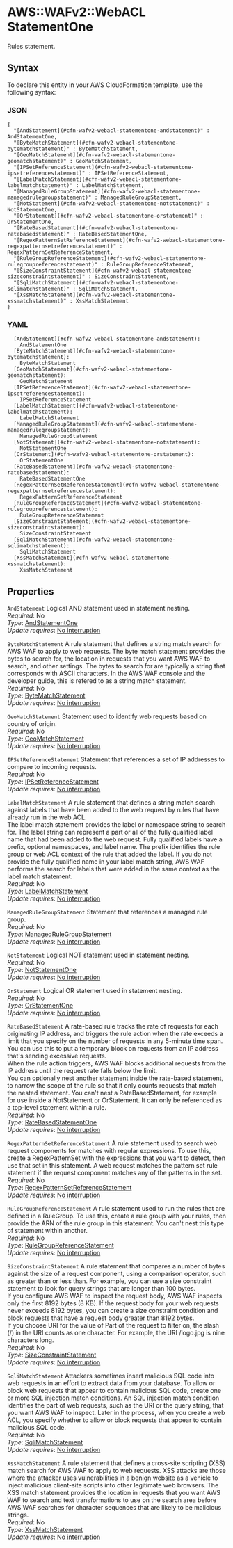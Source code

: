 # AWS::WAFv2::WebACL StatementOne<a name="aws-properties-wafv2-webacl-statementone"></a>

Rules statement\. 

## Syntax<a name="aws-properties-wafv2-webacl-statementone-syntax"></a>

To declare this entity in your AWS CloudFormation template, use the following syntax:

### JSON<a name="aws-properties-wafv2-webacl-statementone-syntax.json"></a>

```
{
  "[AndStatement](#cfn-wafv2-webacl-statementone-andstatement)" : AndStatementOne,
  "[ByteMatchStatement](#cfn-wafv2-webacl-statementone-bytematchstatement)" : ByteMatchStatement,
  "[GeoMatchStatement](#cfn-wafv2-webacl-statementone-geomatchstatement)" : GeoMatchStatement,
  "[IPSetReferenceStatement](#cfn-wafv2-webacl-statementone-ipsetreferencestatement)" : IPSetReferenceStatement,
  "[LabelMatchStatement](#cfn-wafv2-webacl-statementone-labelmatchstatement)" : LabelMatchStatement,
  "[ManagedRuleGroupStatement](#cfn-wafv2-webacl-statementone-managedrulegroupstatement)" : ManagedRuleGroupStatement,
  "[NotStatement](#cfn-wafv2-webacl-statementone-notstatement)" : NotStatementOne,
  "[OrStatement](#cfn-wafv2-webacl-statementone-orstatement)" : OrStatementOne,
  "[RateBasedStatement](#cfn-wafv2-webacl-statementone-ratebasedstatement)" : RateBasedStatementOne,
  "[RegexPatternSetReferenceStatement](#cfn-wafv2-webacl-statementone-regexpatternsetreferencestatement)" : RegexPatternSetReferenceStatement,
  "[RuleGroupReferenceStatement](#cfn-wafv2-webacl-statementone-rulegroupreferencestatement)" : RuleGroupReferenceStatement,
  "[SizeConstraintStatement](#cfn-wafv2-webacl-statementone-sizeconstraintstatement)" : SizeConstraintStatement,
  "[SqliMatchStatement](#cfn-wafv2-webacl-statementone-sqlimatchstatement)" : SqliMatchStatement,
  "[XssMatchStatement](#cfn-wafv2-webacl-statementone-xssmatchstatement)" : XssMatchStatement
}
```

### YAML<a name="aws-properties-wafv2-webacl-statementone-syntax.yaml"></a>

```
  [AndStatement](#cfn-wafv2-webacl-statementone-andstatement): 
    AndStatementOne
  [ByteMatchStatement](#cfn-wafv2-webacl-statementone-bytematchstatement): 
    ByteMatchStatement
  [GeoMatchStatement](#cfn-wafv2-webacl-statementone-geomatchstatement): 
    GeoMatchStatement
  [IPSetReferenceStatement](#cfn-wafv2-webacl-statementone-ipsetreferencestatement): 
    IPSetReferenceStatement
  [LabelMatchStatement](#cfn-wafv2-webacl-statementone-labelmatchstatement): 
    LabelMatchStatement
  [ManagedRuleGroupStatement](#cfn-wafv2-webacl-statementone-managedrulegroupstatement): 
    ManagedRuleGroupStatement
  [NotStatement](#cfn-wafv2-webacl-statementone-notstatement): 
    NotStatementOne
  [OrStatement](#cfn-wafv2-webacl-statementone-orstatement): 
    OrStatementOne
  [RateBasedStatement](#cfn-wafv2-webacl-statementone-ratebasedstatement): 
    RateBasedStatementOne
  [RegexPatternSetReferenceStatement](#cfn-wafv2-webacl-statementone-regexpatternsetreferencestatement): 
    RegexPatternSetReferenceStatement
  [RuleGroupReferenceStatement](#cfn-wafv2-webacl-statementone-rulegroupreferencestatement): 
    RuleGroupReferenceStatement
  [SizeConstraintStatement](#cfn-wafv2-webacl-statementone-sizeconstraintstatement): 
    SizeConstraintStatement
  [SqliMatchStatement](#cfn-wafv2-webacl-statementone-sqlimatchstatement): 
    SqliMatchStatement
  [XssMatchStatement](#cfn-wafv2-webacl-statementone-xssmatchstatement): 
    XssMatchStatement
```

## Properties<a name="aws-properties-wafv2-webacl-statementone-properties"></a>

`AndStatement`  <a name="cfn-wafv2-webacl-statementone-andstatement"></a>
Logical AND statement used in statement nesting\.  
*Required*: No  
*Type*: [AndStatementOne](aws-properties-wafv2-webacl-andstatementone.md)  
*Update requires*: [No interruption](https://docs.aws.amazon.com/AWSCloudFormation/latest/UserGuide/using-cfn-updating-stacks-update-behaviors.html#update-no-interrupt)

`ByteMatchStatement`  <a name="cfn-wafv2-webacl-statementone-bytematchstatement"></a>
A rule statement that defines a string match search for AWS WAF to apply to web requests\. The byte match statement provides the bytes to search for, the location in requests that you want AWS WAF to search, and other settings\. The bytes to search for are typically a string that corresponds with ASCII characters\. In the AWS WAF console and the developer guide, this is refered to as a string match statement\.  
*Required*: No  
*Type*: [ByteMatchStatement](aws-properties-wafv2-webacl-bytematchstatement.md)  
*Update requires*: [No interruption](https://docs.aws.amazon.com/AWSCloudFormation/latest/UserGuide/using-cfn-updating-stacks-update-behaviors.html#update-no-interrupt)

`GeoMatchStatement`  <a name="cfn-wafv2-webacl-statementone-geomatchstatement"></a>
Statement used to identify web requests based on country of origin\.  
*Required*: No  
*Type*: [GeoMatchStatement](aws-properties-wafv2-webacl-geomatchstatement.md)  
*Update requires*: [No interruption](https://docs.aws.amazon.com/AWSCloudFormation/latest/UserGuide/using-cfn-updating-stacks-update-behaviors.html#update-no-interrupt)

`IPSetReferenceStatement`  <a name="cfn-wafv2-webacl-statementone-ipsetreferencestatement"></a>
Statement that references a set of IP addresses to compare to incoming requests\.   
*Required*: No  
*Type*: [IPSetReferenceStatement](aws-properties-wafv2-webacl-ipsetreferencestatement.md)  
*Update requires*: [No interruption](https://docs.aws.amazon.com/AWSCloudFormation/latest/UserGuide/using-cfn-updating-stacks-update-behaviors.html#update-no-interrupt)

`LabelMatchStatement`  <a name="cfn-wafv2-webacl-statementone-labelmatchstatement"></a>
A rule statement that defines a string match search against labels that have been added to the web request by rules that have already run in the web ACL\.   
The label match statement provides the label or namespace string to search for\. The label string can represent a part or all of the fully qualified label name that had been added to the web request\. Fully qualified labels have a prefix, optional namespaces, and label name\. The prefix identifies the rule group or web ACL context of the rule that added the label\. If you do not provide the fully qualified name in your label match string, AWS WAF performs the search for labels that were added in the same context as the label match statement\.   
*Required*: No  
*Type*: [LabelMatchStatement](aws-properties-wafv2-webacl-labelmatchstatement.md)  
*Update requires*: [No interruption](https://docs.aws.amazon.com/AWSCloudFormation/latest/UserGuide/using-cfn-updating-stacks-update-behaviors.html#update-no-interrupt)

`ManagedRuleGroupStatement`  <a name="cfn-wafv2-webacl-statementone-managedrulegroupstatement"></a>
Statement that references a managed rule group\.  
*Required*: No  
*Type*: [ManagedRuleGroupStatement](aws-properties-wafv2-webacl-managedrulegroupstatement.md)  
*Update requires*: [No interruption](https://docs.aws.amazon.com/AWSCloudFormation/latest/UserGuide/using-cfn-updating-stacks-update-behaviors.html#update-no-interrupt)

`NotStatement`  <a name="cfn-wafv2-webacl-statementone-notstatement"></a>
Logical NOT statement used in statement nesting\.  
*Required*: No  
*Type*: [NotStatementOne](aws-properties-wafv2-webacl-notstatementone.md)  
*Update requires*: [No interruption](https://docs.aws.amazon.com/AWSCloudFormation/latest/UserGuide/using-cfn-updating-stacks-update-behaviors.html#update-no-interrupt)

`OrStatement`  <a name="cfn-wafv2-webacl-statementone-orstatement"></a>
Logical OR statement used in statement nesting\.  
*Required*: No  
*Type*: [OrStatementOne](aws-properties-wafv2-webacl-orstatementone.md)  
*Update requires*: [No interruption](https://docs.aws.amazon.com/AWSCloudFormation/latest/UserGuide/using-cfn-updating-stacks-update-behaviors.html#update-no-interrupt)

`RateBasedStatement`  <a name="cfn-wafv2-webacl-statementone-ratebasedstatement"></a>
A rate\-based rule tracks the rate of requests for each originating IP address, and triggers the rule action when the rate exceeds a limit that you specify on the number of requests in any 5\-minute time span\. You can use this to put a temporary block on requests from an IP address that's sending excessive requests\.   
 When the rule action triggers, AWS WAF blocks additional requests from the IP address until the request rate falls below the limit\.   
 You can optionally nest another statement inside the rate\-based statement, to narrow the scope of the rule so that it only counts requests that match the nested statement\. You can't nest a RateBasedStatement, for example for use inside a NotStatement or OrStatement\. It can only be referenced as a top\-level statement within a rule\.  
*Required*: No  
*Type*: [RateBasedStatementOne](aws-properties-wafv2-webacl-ratebasedstatementone.md)  
*Update requires*: [No interruption](https://docs.aws.amazon.com/AWSCloudFormation/latest/UserGuide/using-cfn-updating-stacks-update-behaviors.html#update-no-interrupt)

`RegexPatternSetReferenceStatement`  <a name="cfn-wafv2-webacl-statementone-regexpatternsetreferencestatement"></a>
A rule statement used to search web request components for matches with regular expressions\. To use this, create a RegexPatternSet with the expressions that you want to detect, then use that set in this statement\. A web request matches the pattern set rule statement if the request component matches any of the patterns in the set\.  
*Required*: No  
*Type*: [RegexPatternSetReferenceStatement](aws-properties-wafv2-webacl-regexpatternsetreferencestatement.md)  
*Update requires*: [No interruption](https://docs.aws.amazon.com/AWSCloudFormation/latest/UserGuide/using-cfn-updating-stacks-update-behaviors.html#update-no-interrupt)

`RuleGroupReferenceStatement`  <a name="cfn-wafv2-webacl-statementone-rulegroupreferencestatement"></a>
A rule statement used to run the rules that are defined in a RuleGroup\. To use this, create a rule group with your rules, then provide the ARN of the rule group in this statement\. You can't nest this type of statement within another\.  
*Required*: No  
*Type*: [RuleGroupReferenceStatement](aws-properties-wafv2-webacl-rulegroupreferencestatement.md)  
*Update requires*: [No interruption](https://docs.aws.amazon.com/AWSCloudFormation/latest/UserGuide/using-cfn-updating-stacks-update-behaviors.html#update-no-interrupt)

`SizeConstraintStatement`  <a name="cfn-wafv2-webacl-statementone-sizeconstraintstatement"></a>
A rule statement that compares a number of bytes against the size of a request component, using a comparison operator, such as greater than or less than\. For example, you can use a size constraint statement to look for query strings that are longer than 100 bytes\.  
If you configure AWS WAF to inspect the request body, AWS WAF inspects only the first 8192 bytes \(8 KB\)\. If the request body for your web requests never exceeds 8192 bytes, you can create a size constraint condition and block requests that have a request body greater than 8192 bytes\.  
If you choose URI for the value of Part of the request to filter on, the slash \(/\) in the URI counts as one character\. For example, the URI /logo\.jpg is nine characters long\.  
*Required*: No  
*Type*: [SizeConstraintStatement](aws-properties-wafv2-webacl-sizeconstraintstatement.md)  
*Update requires*: [No interruption](https://docs.aws.amazon.com/AWSCloudFormation/latest/UserGuide/using-cfn-updating-stacks-update-behaviors.html#update-no-interrupt)

`SqliMatchStatement`  <a name="cfn-wafv2-webacl-statementone-sqlimatchstatement"></a>
Attackers sometimes insert malicious SQL code into web requests in an effort to extract data from your database\. To allow or block web requests that appear to contain malicious SQL code, create one or more SQL injection match conditions\. An SQL injection match condition identifies the part of web requests, such as the URI or the query string, that you want AWS WAF to inspect\. Later in the process, when you create a web ACL, you specify whether to allow or block requests that appear to contain malicious SQL code\.  
*Required*: No  
*Type*: [SqliMatchStatement](aws-properties-wafv2-webacl-sqlimatchstatement.md)  
*Update requires*: [No interruption](https://docs.aws.amazon.com/AWSCloudFormation/latest/UserGuide/using-cfn-updating-stacks-update-behaviors.html#update-no-interrupt)

`XssMatchStatement`  <a name="cfn-wafv2-webacl-statementone-xssmatchstatement"></a>
A rule statement that defines a cross\-site scripting \(XSS\) match search for AWS WAF to apply to web requests\. XSS attacks are those where the attacker uses vulnerabilities in a benign website as a vehicle to inject malicious client\-site scripts into other legitimate web browsers\. The XSS match statement provides the location in requests that you want AWS WAF to search and text transformations to use on the search area before AWS WAF searches for character sequences that are likely to be malicious strings\.  
*Required*: No  
*Type*: [XssMatchStatement](aws-properties-wafv2-webacl-xssmatchstatement.md)  
*Update requires*: [No interruption](https://docs.aws.amazon.com/AWSCloudFormation/latest/UserGuide/using-cfn-updating-stacks-update-behaviors.html#update-no-interrupt)